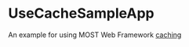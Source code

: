 # UseCacheSampleApp
An example for using MOST Web Framework [caching](https://github.com/themost-framework/cache)